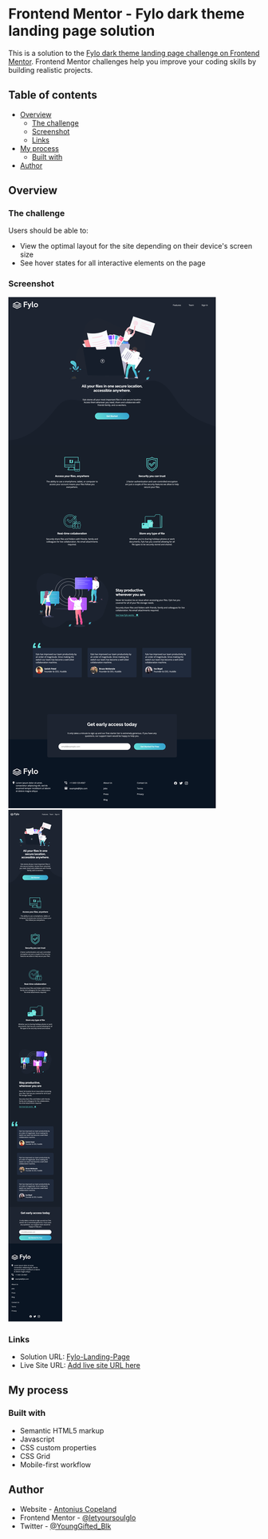 # Frontend Mentor - Fylo dark theme landing page solution

This is a solution to the [Fylo dark theme landing page challenge on Frontend Mentor](https://www.frontendmentor.io/challenges/fylo-dark-theme-landing-page-5ca5f2d21e82137ec91a50fd). Frontend Mentor challenges help you improve your coding skills by building realistic projects.

## Table of contents

- [Overview](#overview)
  - [The challenge](#the-challenge)
  - [Screenshot](#screenshot)
  - [Links](#links)
- [My process](#my-process)
  - [Built with](#built-with)
- [Author](#author)


## Overview

### The challenge

Users should be able to:

- View the optimal layout for the site depending on their device's screen size
- See hover states for all interactive elements on the page

### Screenshot

![Desktop](./images/fylo-dark-theme-landing-page-desktop.png)
![Mobile](./images/fylo-dark-theme-landing-page-mobile.png)

### Links

- Solution URL: [Fylo-Landing-Page](https://letyoursoulglo.github.io/Fylo-Dark-Theme-Landing-Page/)
- Live Site URL: [Add live site URL here](https://your-live-site-url.com)

## My process

### Built with

- Semantic HTML5 markup
- Javascript
- CSS custom properties
- CSS Grid
- Mobile-first workflow

## Author

- Website - [Antonius Copeland](https://antcopeland.carrd.co/)
- Frontend Mentor - [@letyoursoulglo](https://www.frontendmentor.io/profile/letyoursoulglo)
- Twitter - [@YoungGifted_Blk](https://twitter.com/YoungGifted_Blk)
